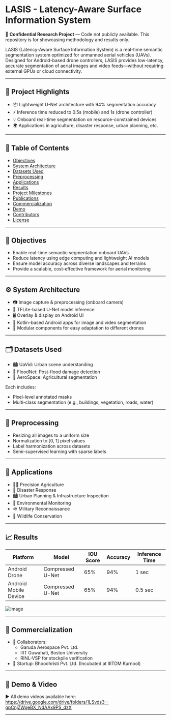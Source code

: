 # LASIS - Latency-Aware Surface Information System


🚧 **Confidential Research Project** — Code not publicly available. This repository is for showcasing methodology and results only.

LASIS (Latency-Aware Surface Information System) is a real-time semantic segmentation system optimized for unmanned aerial vehicles (UAVs). Designed for Android-based drone controllers, LASIS provides low-latency, accurate segmentation of aerial images and video feeds—without requiring external GPUs or cloud connectivity.



---

## 🚀 Project Highlights

- 📦 Lightweight U-Net architecture with 94% segmentation accuracy
- ⚡ Inference time reduced to 0.5s (mobile) and 1s (drone controller)
- 💡 Onboard real-time segmentation on resource-constrained devices
- 🌍 Applications in agriculture, disaster response, urban planning, etc.

---

## 📑 Table of Contents

- [Objectives](#-objectives)
- [System Architecture](#-system-architecture)
- [Datasets Used](#-datasets-used)
- [Preprocessing](#-preprocessing)
- [Applications](#-applications)
- [Results](#-results)
- [Project Milestones](#-project-milestones)
- [Publications](#-publications)
- [Commercialization](#-commercialization)
- [Demo](#-demo--video)
- [Contributors](#-contributors)
- [License](#-license)

---

## 🎯 Objectives

- Enable real-time semantic segmentation onboard UAVs
- Reduce latency using edge computing and lightweight AI models
- Ensure model accuracy across diverse landscapes and terrains
- Provide a scalable, cost-effective framework for aerial monitoring

---

## ⚙️ System Architecture

- 📷 Image capture & preprocessing (onboard camera)
- 🧠 TFLite-based U-Net model inference
- 🖥️ Overlay & display on Android UI
- 📱 Kotlin-based Android apps for image and video segmentation
- 🧩 Modular components for easy adaptation to different drones

---



## 🗂️ Datasets Used

- 🏙️ UaVid: Urban scene understanding
- 🌊 FloodNet: Post-flood damage detection
- 🌾 AeroSpace: Agricultural segmentation

Each includes:
- Pixel-level annotated masks
- Multi-class segmentation (e.g., buildings, vegetation, roads, water)

---

## 🧹 Preprocessing

- Resizing all images to a uniform size
- Normalization to [0, 1] pixel values
- Label harmonization across datasets
- Semi-supervised learning with sparse labels

---

## 🧭 Applications

- 🧑‍🌾 Precision Agriculture
- 🧯 Disaster Response
- 🏙️ Urban Planning & Infrastructure Inspection
- 🌳 Environmental Monitoring
- 🪖 Military Reconnaissance
- 🐘 Wildlife Conservation

---

## 📈 Results

| Platform              | Model             | IOU Score | Accuracy | Inference Time |
|----------------------|-------------------|-----------|----------|----------------|
| Android Drone         | Compressed U-Net  | 65%       | 94%      | 1 sec          |
| Android Mobile Device | Compressed U-Net  | 65%       | 94%      | 0.5 sec        |


![image](https://github.com/user-attachments/assets/5b161135-ceee-4265-b02d-3613e313f919)



---



## 💼 Commercialization

- 🤝 Collaborators:
  - Garuda Aerospace Pvt. Ltd.
  - IIIT Guwahati, Boston University
  - RINL-VSP for stockpile verification
- 🏢 Startup: Bhoodhristi Pvt. Ltd. (Incubated at IIITDM Kurnool)

---

## 🎥 Demo & Video

▶️ All demo videos available here:  
https://drive.google.com/drive/folders/1LSvds3--gpCnjZWgeBX_NdAAx9PS_dzX

---


